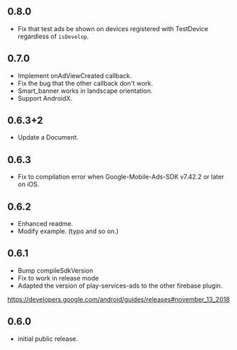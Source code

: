 ## 0.8.0

* Fix that test ads be shown on devices registered with TestDevice regardless of ```isDevelop```.

## 0.7.0

* Implement onAdViewCreated callback.
* Fix the bug that the other callback don't work.
* Smart_banner works in landscape orientation.
* Support AndroidX.

## 0.6.3+2

* Update a Document.

## 0.6.3

* Fix to compilation error when Google-Mobile-Ads-SDK v7.42.2 or later on iOS.

## 0.6.2

* Enhanced readme.
* Modify example. (typo and so on.)

## 0.6.1

* Bump compileSdkVersion
* Fix to work in release mode
* Adapted the version of play-services-ads to the other firebase plugin.

https://developers.google.com/android/guides/releases#november_13_2018


## 0.6.0

* initial public release.